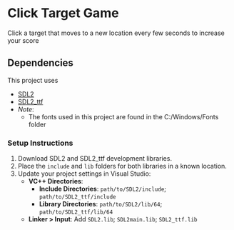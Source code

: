 # Click Target Game
Click a target that moves to a new location every few seconds to increase your score

## Dependencies
This project uses 
- [SDL2](https://wiki.libsdl.org/SDL2/FrontPage)
- [SDL2_ttf](https://wiki.libsdl.org/SDL2_ttf/FrontPage)
- *Note*:
   - The fonts used in this project are found in the C:/Windows/Fonts folder


### Setup Instructions
1. Download SDL2 and SDL2_ttf development libraries.
2. Place the `include` and `lib` folders for both libraries in a known location.
3. Update your project settings in Visual Studio:
   - **VC++ Directories**:
     - **Include Directories**: `path/to/SDL2/include`; `path/to/SDL2_ttf/include`
     - **Library Directories**: `path/to/SDL2/lib/64`; `path/to/SDL2_ttf/lib/64`
   - **Linker > Input**: Add `SDL2.lib`; `SDL2main.lib`; `SDL2_ttf.lib`
